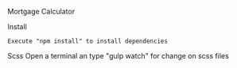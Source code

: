 Mortgage Calculator

Install 

    Execute "npm install" to install dependencies

Scss
    Open a terminal an type "gulp watch" for change on scss files